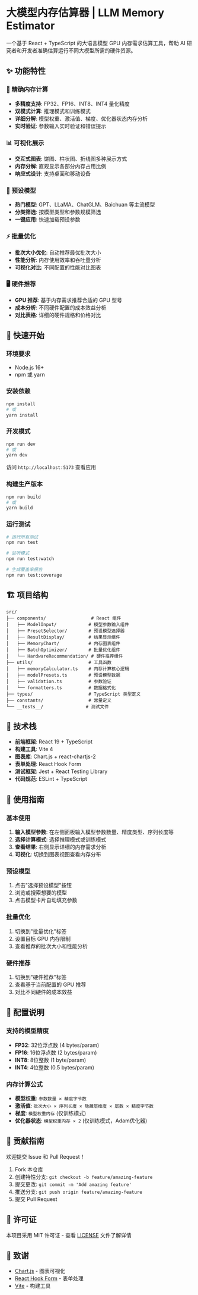 # 大模型内存估算器 | LLM Memory Estimator

一个基于 React + TypeScript 的大语言模型 GPU 内存需求估算工具，帮助 AI 研究者和开发者准确估算运行不同大模型所需的硬件资源。

## ✨ 功能特性

### 🧮 精确内存计算
- **多精度支持**: FP32、FP16、INT8、INT4 量化精度
- **双模式计算**: 推理模式和训练模式
- **详细分解**: 模型权重、激活值、梯度、优化器状态内存分析
- **实时验证**: 参数输入实时验证和错误提示

### 📊 可视化展示
- **交互式图表**: 饼图、柱状图、折线图多种展示方式
- **内存分解**: 直观显示各部分内存占用比例
- **响应式设计**: 支持桌面和移动设备

### 🎯 预设模型
- **热门模型**: GPT、LLaMA、ChatGLM、Baichuan 等主流模型
- **分类筛选**: 按模型类型和参数规模筛选
- **一键应用**: 快速加载预设参数

### ⚡ 批量优化
- **批次大小优化**: 自动推荐最优批次大小
- **性能分析**: 内存使用效率和吞吐量分析
- **可视化对比**: 不同配置的性能对比图表

### 🖥️ 硬件推荐
- **GPU 推荐**: 基于内存需求推荐合适的 GPU 型号
- **成本分析**: 不同硬件配置的成本效益分析
- **对比表格**: 详细的硬件规格和价格对比

## 🚀 快速开始

### 环境要求
- Node.js 16+ 
- npm 或 yarn

### 安装依赖
```bash
npm install
# 或
yarn install
```

### 开发模式
```bash
npm run dev
# 或
yarn dev
```

访问 `http://localhost:5173` 查看应用

### 构建生产版本
```bash
npm run build
# 或
yarn build
```

### 运行测试
```bash
# 运行所有测试
npm run test

# 监听模式
npm run test:watch

# 生成覆盖率报告
npm run test:coverage
```

## 🏗️ 项目结构

```
src/
├── components/                 # React 组件
│   ├── ModelInput/            # 模型参数输入组件
│   ├── PresetSelector/        # 预设模型选择器
│   ├── ResultDisplay/         # 结果显示组件
│   ├── MemoryChart/           # 内存图表组件
│   ├── BatchOptimizer/        # 批量优化组件
│   └── HardwareRecommendation/ # 硬件推荐组件
├── utils/                     # 工具函数
│   ├── memoryCalculator.ts    # 内存计算核心逻辑
│   ├── modelPresets.ts        # 预设模型数据
│   ├── validation.ts          # 参数验证
│   └── formatters.ts          # 数据格式化
├── types/                     # TypeScript 类型定义
├── constants/                 # 常量定义
└── __tests__/                # 测试文件
```

## 🧪 技术栈

- **前端框架**: React 19 + TypeScript
- **构建工具**: Vite 4
- **图表库**: Chart.js + react-chartjs-2
- **表单处理**: React Hook Form
- **测试框架**: Jest + React Testing Library
- **代码规范**: ESLint + TypeScript

## 📖 使用指南

### 基本使用
1. **输入模型参数**: 在左侧面板输入模型参数数量、精度类型、序列长度等
2. **选择计算模式**: 选择推理模式或训练模式
3. **查看结果**: 右侧显示详细的内存需求分析
4. **可视化**: 切换到图表视图查看内存分布

### 预设模型
1. 点击"选择预设模型"按钮
2. 浏览或搜索想要的模型
3. 点击模型卡片自动填充参数

### 批量优化
1. 切换到"批量优化"标签
2. 设置目标 GPU 内存限制
3. 查看推荐的批次大小和性能分析

### 硬件推荐
1. 切换到"硬件推荐"标签
2. 查看基于当前配置的 GPU 推荐
3. 对比不同硬件的成本效益

## 🔧 配置说明

### 支持的模型精度
- **FP32**: 32位浮点数 (4 bytes/param)
- **FP16**: 16位浮点数 (2 bytes/param)  
- **INT8**: 8位整数 (1 byte/param)
- **INT4**: 4位整数 (0.5 bytes/param)

### 内存计算公式
- **模型权重**: `参数数量 × 精度字节数`
- **激活值**: `批次大小 × 序列长度 × 隐藏层维度 × 层数 × 精度字节数`
- **梯度**: `模型权重内存` (仅训练模式)
- **优化器状态**: `模型权重内存 × 2` (仅训练模式，Adam优化器)

## 🤝 贡献指南

欢迎提交 Issue 和 Pull Request！

1. Fork 本仓库
2. 创建特性分支: `git checkout -b feature/amazing-feature`
3. 提交更改: `git commit -m 'Add amazing feature'`
4. 推送分支: `git push origin feature/amazing-feature`
5. 提交 Pull Request

## 📄 许可证

本项目采用 MIT 许可证 - 查看 [LICENSE](LICENSE) 文件了解详情

## 🙏 致谢

- [Chart.js](https://www.chartjs.org/) - 图表可视化
- [React Hook Form](https://react-hook-form.com/) - 表单处理
- [Vite](https://vitejs.dev/) - 构建工具
